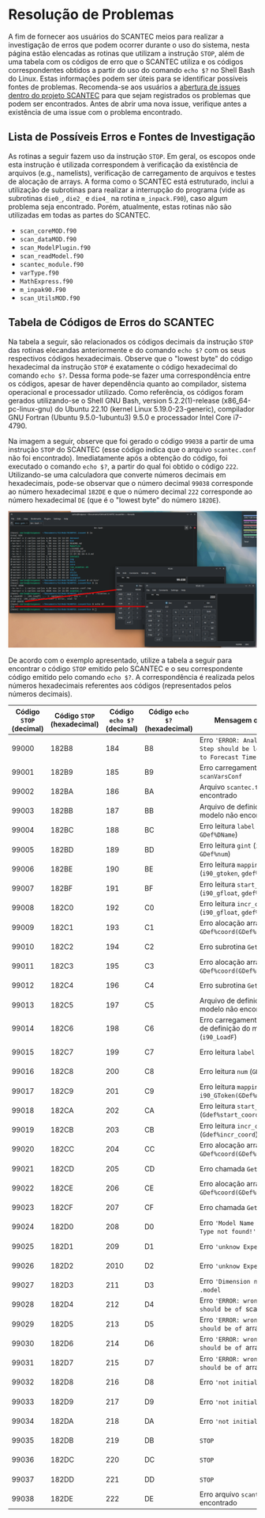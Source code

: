 # Resolução de Problemas

A fim de fornecer aos usuários do SCANTEC meios para realizar a investigação de erros que podem ocorrer durante o uso do sistema, nesta página estão elencadas as rotinas que utilizam a instrução `STOP`, além de uma tabela com os códigos de erro que o SCANTEC utiliza e os códigos correspondentes obtidos a partir do uso do comando `echo $?` no Shell Bash do Linux. Estas informações podem ser úteis para se identificar possíveis fontes de problemas. Recomenda-se aos usuários a [abertura de issues dentro do projeto SCANTEC](https://github.com/GAM-DIMNT-CPTEC/SCANTEC/issues) para que sejam registrados os problemas que podem ser encontrados. Antes de abrir uma nova issue, verifique antes a existência de uma issue com o problema encontrado.

## Lista de Possíveis Erros e Fontes de Investigação

As rotinas a seguir fazem uso da instrução `STOP`. Em geral, os escopos onde esta instrução é utilizada correspondem à verificação da existência de arquivos (e.g., namelists), verificação de carregamento de arquivos e testes de alocação de arrays. A forma como o SCANTEC está estruturado, inclui a utilização de subrotinas para realizar a interrupção do programa (vide as subrotinas `die0_`, `die2_` e `die4_` na rotina `m_inpack.F90`), caso algum problema seja encontrado. Porém, atualmente, estas rotinas não são utilizadas em todas as partes do SCANTEC. 

* `scan_coreMOD.f90`
* `scan_dataMOD.f90`
* `scan_ModelPlugin.f90`
* `scan_readModel.f90`
* `scantec_module.f90`
* `varType.f90`
* `MathExpress.f90`
* `m_inpak90.F90`
* `scan_UtilsMOD.f90`

## Tabela de Códigos de Erros do SCANTEC

Na tabela a seguir, são relacionados os códigos decimais da instrução `STOP` das rotinas elecandas anteriormente e do comando `echo $?` com os seus respectivos códigos hexadecimais. Observe que o "lowest byte" do código hexadecimal da instrução `STOP` é exatamente o código hexadecimal do comando `echo $?`. Dessa forma pode-se fazer uma correspondência entre os códigos, apesar de haver dependência quanto ao compilador, sistema operacional e processador utilizado. Como referência, os códigos foram gerados utilizando-se o Shell GNU Bash, version 5.2.2(1)-release (x86_64-pc-linux-gnu) do Ubuntu 22.10 (kernel Linux 5.19.0-23-generic), compilador GNU Fortran (Ubuntu 9.5.0-1ubuntu3) 9.5.0 e processador Intel Core i7-4790.

Na imagem a seguir, observe que foi gerado o código `99038` a partir de uma instrução `STOP` do SCANTEC (esse código indica que o arquivo `scantec.conf` não foi encontrado). Imediatamente após a obtenção do código, foi executado o comando `echo $?`, a partir do qual foi obtido o código `222`. Utilizando-se uma calculadora que converte números decimais em hexadecimais, pode-se observar que o número decimal `99038` corresponde ao número hexadecimal `182DE` e que o número decimal `222` corresponde ao número hexadecimal `DE` (que é o "lowest byte" do número `182DE`).

![Exemplo Conversão Códigos](./imgs/codigos_scantec.png)

De acordo com o exemplo apresentado, utilize a tabela a seguir para encontrar o código `STOP` emitido pelo SCANTEC e o seu correspondente código emitido pelo comando `echo $?`. A correspondência é realizada pelos números hexadecimais referentes aos códigos (representados pelos números decimais).


| Código `STOP` (decimal) | Código `STOP` (hexadecimal) | Código `echo $?` (decimal) | Código `echo $?` (hexadecimal) | Mensagem ou Motivo | Função/Subrotina/Rotina |
|--------|----------------|-----------------------------|----------------------------|-------------------------------|--------------------|
|  99000 | 182B8 | 184 | B8 | Erro `'ERROR: Analisys Time Step should be less or equal to Forecast Time Step'` | rotina `scan_coreMOD.f90` |
|  99001 | 182B9 | 185 | B9 | Erro carregamento `scanVarsConf` | subrotina `data_config` em `scan_dataMOD.f90` |
|  99002 | 182BA | 186 | BA | Arquivo `scantec.table` não encontrado | rotina `scan_ModelPlugin.f90` |
|  99003 | 182BB | 187 | BB | Arquivo de definição do modelo não encontrado | rotina `scan_ModelPlugin.f90` |
|  99004 | 182BC | 188 | BC | Erro leitura `label` (`i90_label`, `GDef%DName`) | rotina `scan_ModelPlugin.f90` |
|  99005 | 182BD | 189 | BD | Erro leitura `gint` (`i90_gint`, `GDef%num`) | rotina `scan_ModelPlugin.f90` |
|  99006 | 182BE | 190 | BE | Erro leitura `mapping` (`i90_gtoken`, `gdef%mapping`) | rotina `scan_ModelPlugin.f90` |
|  99007 | 182BF | 191 | BF | Erro leitura `start_coord` (`i90_gfloat`, `gdef%start_coord`) | rotina `scan_ModelPlugin.f90` |
|  99008 | 182C0 | 192 | C0 | Erro leitura `incr_coord` (`i90_gfloat`, `gdef%incr_coord`) | rotina `scan_ModelPlugin.f90` |
|  99009 | 182C1 | 193 | C1 | Erro alocação array `GDef%coord(GDef%num)` | rotina `scan_ModelPlugin.f90` |
|  99010 | 182C2 | 194 | C2 | Erro subrotina `GetLinCoords` | rotina `scan_ModelPlugin.f90` |
|  99011 | 182C3 | 195 | C3 | Erro alocação array `GDef%coord(GDef%num)` | rotina `scan_ModelPlugin.f90` |
|  99012 | 182C4 | 196 | C4 | Erro subrotina `GetLevelsCoord` | rotina `scan_ModelPlugin.f90` | 
|  99013 | 182C5 | 197 | C5 | Arquivo de definição do modelo não encontrado | rotina `scan_readModel.f90` |
|  99014 | 182C6 | 198 | C6 | Erro carregamento do arquivo de definição do modelo (`i90_LoadF`) | rotina `scan_readModel.f90` |
|  99015 | 182C7 | 199 | C7 | Erro leitura `label` (`i90_label`) | subrotina `GetDef` em `scan_readModel.f90` |
|  99016 | 182C8 | 200 | C8 | Erro leitura `num` (`GDef%num`) | subrotina `GetDef` em `scan_readModel.f90` |
|  99017 | 182C9 | 201 | C9 | Erro leitura `mapping` `i90_GToken(GDef%mapping,ierr)` | subrotina `GetDef` em `scan_readModel.f90` |
|  99018 | 182CA | 202 | CA | Erro leitura `start_coord` (`Gdef%start_coord`) | subrotina `GetDef` em `scan_readModel.f90` |
|  99019 | 182CB | 203 | CB | Erro leitura `incr_coord` (`Gdef%incr_coord`) | subrotina `GetDef` em `scan_readModel.f90` |
|  99020 | 182CC | 204 | CC | Erro alocação array `GDef%coord(GDef%num)` | subrotina `GetDef` em `scan_readModel.f90` |
|  99021 | 182CD | 205 | CD | Erro chamada `GetLinCoords` | subrotina `GetDef` em `scan_readModel.f90` |
|  99022 | 182CE | 206 | CE | Erro alocação array `GDef%coord(GDef%num)` | subrotina `GetDef` em `scan_readModel.f90` |
|  99023 | 182CF | 207 | CF | Erro chamada `GetLevelsCoord` | subrotina `GetDef` em `scan_readModel.f90` |
|  99024 | 182D0 | 208 | D0 | Erro `'Model Name or Model Type not found!'` | função `getModel_` em `scantec_module.f90` |
|  99025 | 182D1 | 209 | D1 | Erro `'unknow Experient Name'` | função `getField_` em `scantec_module.f90` |
|  99026 | 182D2 | 2010 | D2 | Erro `'unknow Experiment Name'`, | função `getBitMap_` em `scantec_module.f90` |
|  99027 | 182D3 | 211 | D3 | Erro `'Dimension not found in' .model` | função `getDimVec_` em `scantec_module.f90` |
|  99028 | 182D4 | 212 | D4 | Erro `'ERROR: wrong type, should be of `scalar` type '` | subrotina `get0d` em `varType.f90` |
|  99029 | 182D5 | 213 | D5 | Erro `'ERROR: wrong type, should be of `array1D` type '` | subrotina `get1d` em `varType.f90` |
|  99030 | 182D6 | 214 | D6 | Erro `'ERROR: wrong type, should be of `array1D` type '` | subrotina `get2d` em `varType.f90` |
|  99031 | 182D7 | 215 | D7 | Erro `'ERROR: wrong type, should be of `array1D` type '` | subrotina `get3d` em `varType.f90` |
|  99032 | 182D8 | 216 | D8 | Erro `'not initialized'` | subrotina `infix2postfix` em `MathExpress.f90` |
|  99033 | 182D9 | 217 | D9 | Erro `'not initialized'` | subrotina `evalPostFixS_` em `MathExpress.f90` |
|  99034 | 182DA | 218 | DA | Erro `'not initialized'` | subrotina `evalPostfixA_` em `MathExpress.f90` |
|  99035 | 182DB | 219 | DB | `STOP` | subrotina `die0_` em `m_inpack.F90` |
|  99036 | 182DC | 220 | DC | `STOP` | subrotina `die2_` em `m_inpack.F90` |
|  99037 | 182DD | 221 | DD | `STOP` | subrotina `die4_` em `m_inpack.F90` |
|  99038 | 182DE | 222 | DE | Erro arquivo `scantec.conf` não encontrado | rotina `scan_UtilsMOD.f90` |
